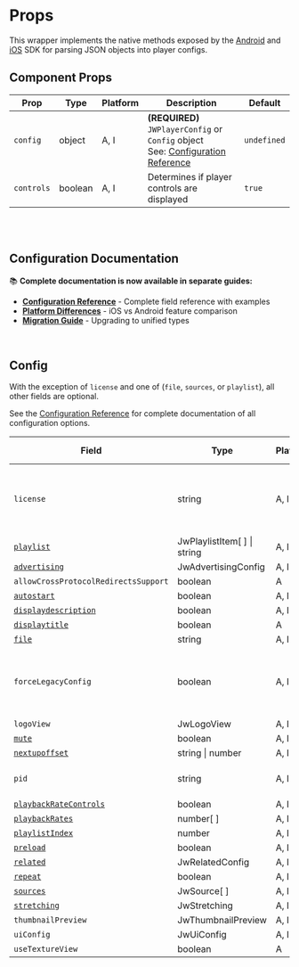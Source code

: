 # Props

This wrapper implements the native methods exposed by the [Android](https://sdk.jwplayer.com/android/v4/reference/com/jwplayer/pub/api/JsonHelper.html) and [iOS](https://sdk.jwplayer.com/ios/v4/reference/Classes/JWJSONParser.html) SDK for parsing JSON objects into player configs.

## Component Props

| Prop | Type | Platform | Description | Default |
| --- | --- | --- | --- | --- |
| `config` | object | A, I | **(REQUIRED)** `JWPlayerConfig` or `Config` object<br />See: [Configuration Reference](./CONFIG-REFERENCE.md) | `undefined` |
| `controls` | boolean | A, I | Determines if player controls are displayed | `true` |

<br /><br />

## Configuration Documentation

📚 **Complete documentation is now available in separate guides:**

- **[Configuration Reference](./CONFIG-REFERENCE.md)** - Complete field reference with examples
- **[Platform Differences](./PLATFORM-DIFFERENCES.md)** - iOS vs Android feature comparison
- **[Migration Guide](./MIGRATION-GUIDE.md)** - Upgrading to unified types

<br />

## Config
With the exception of `license` and one of (`file`, `sources`, or `playlist`), all other fields are optional.

See the [Configuration Reference](./CONFIG-REFERENCE.md) for complete documentation of all configuration options.

| Field | Type | Platform |  Additional Notes |
| --- | --- | --- | --- |
| `license`                                                                                | string |A, I | **(REQUIRED)** Platform-specific license key<br />([Android](https://docs.jwplayer.com/players/docs/android-overview#requirements) \| [iOS](https://docs.jwplayer.com/players/docs/ios-overview#requirements))|
| [`playlist`](https://docs.jwplayer.com/players/reference/setup-options#playlist)         | JwPlaylistItem[ ] &#124; string | A, I | **(REQUIRED)** |
| [`advertising`](https://docs.jwplayer.com/players/reference/advertising-config-ref)                                                                            |JwAdvertisingConfig | A, I | |
| `allowCrossProtocolRedirectsSupport`                                                     | boolean | A    | |
| [`autostart`](https://docs.jwplayer.com/players/reference/setup-options#autostart)       | boolean | A, I | |
| [`displaydescription`](https://docs.jwplayer.com/players/reference/setup-options#displaydescription) | boolean| A, I | |
| [`displaytitle`](https://docs.jwplayer.com/players/reference/setup-options#displaytitle) | boolean | A    | |
| [`file`](https://docs.jwplayer.com/players/reference/playlists#file)                     | string  | A, I | |
| `forceLegacyConfig`                                                                      | boolean | A, I | Determines whether to use the legacy configuration settings |
| `logoView`                                                                               | JwLogoView | A, I | |
| [`mute`](https://docs.jwplayer.com/players/reference/setup-options#mute)                 | boolean | A, I | |
| [`nextupoffset`](https://docs.jwplayer.com/players/reference/setup-options#nextupoffset) | string &#124; number | A, I | |
| `pid`                                                                                    | string  | A, I | Unique identifier of the player |
| [`playbackRateControls`](https://docs.jwplayer.com/players/reference/setup-options#playbackratecontrols) | boolean | A, I | |
| [`playbackRates`](https://docs.jwplayer.com/players/reference/setup-options#playbackrates)|number[ ] | A, I | |
| [`playlistIndex`](https://docs.jwplayer.com/players/reference/setup-options#playlistIndex) | number | A, I | |
| [`preload`](https://docs.jwplayer.com/players/reference/setup-options#preload)           | boolean | A, I | |
| [`related`](https://docs.jwplayer.com/players/reference/related-config-ref)              | JwRelatedConfig | A, I | |
| [`repeat`](https://docs.jwplayer.com/players/reference/setup-options#repeat) | boolean | A, I | |
| [`sources`](https://docs.jwplayer.com/players/reference/playlists#playlistsources)       | JwSource[ ] | A, I | |
| [`stretching`](https://docs.jwplayer.com/players/reference/setup-options#stretching)     | JwStretching | A, I | |
| `thumbnailPreview`                                                                       | JwThumbnailPreview| A, I | |
| `uiConfig`                                                                               | JwUiConfig | A, I | |
| `useTextureView`                                                                         | boolean | A    | |

